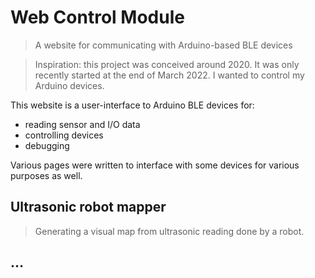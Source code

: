 # Web Control Module
> A website for communicating with Arduino-based BLE devices

> Inspiration: this project was conceived around 2020. It was only recently started at the end of March 2022. I wanted to control my Arduino devices.

This website is a user-interface to Arduino BLE devices for:
- reading sensor and I/O data
- controlling devices
- debugging

Various pages were written to interface with some devices for various purposes as well.

## Ultrasonic robot mapper
> Generating a visual map from ultrasonic reading done by a robot.

## ...

